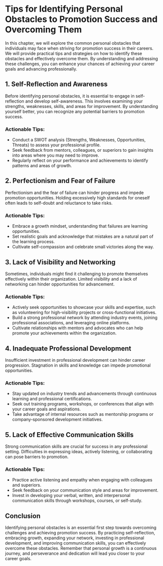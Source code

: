 Tips for Identifying Personal Obstacles to Promotion Success and Overcoming Them
=========================================================================================



In this chapter, we will explore the common personal obstacles that individuals may face when striving for promotion success in their careers. We will provide practical tips and strategies on how to identify these obstacles and effectively overcome them. By understanding and addressing these challenges, you can enhance your chances of achieving your career goals and advancing professionally.

1\. Self-Reflection and Awareness
--------------------------------

Before identifying personal obstacles, it is essential to engage in self-reflection and develop self-awareness. This involves examining your strengths, weaknesses, skills, and areas for improvement. By understanding yourself better, you can recognize any potential barriers to promotion success.

### Actionable Tips:

* Conduct a SWOT analysis (Strengths, Weaknesses, Opportunities, Threats) to assess your professional profile.
* Seek feedback from mentors, colleagues, or superiors to gain insights into areas where you may need to improve.
* Regularly reflect on your performance and achievements to identify patterns and areas of growth.

2\. Perfectionism and Fear of Failure
------------------------------------

Perfectionism and the fear of failure can hinder progress and impede promotion opportunities. Holding excessively high standards for oneself often leads to self-doubt and reluctance to take risks.

### Actionable Tips:

* Embrace a growth mindset, understanding that failures are learning opportunities.
* Set realistic goals and acknowledge that mistakes are a natural part of the learning process.
* Cultivate self-compassion and celebrate small victories along the way.

3\. Lack of Visibility and Networking
------------------------------------

Sometimes, individuals might find it challenging to promote themselves effectively within their organization. Limited visibility and a lack of networking can hinder opportunities for advancement.

### Actionable Tips:

* Actively seek opportunities to showcase your skills and expertise, such as volunteering for high-visibility projects or cross-functional initiatives.
* Build a strong professional network by attending industry events, joining professional associations, and leveraging online platforms.
* Cultivate relationships with mentors and advocates who can help promote your achievements within the organization.

4\. Inadequate Professional Development
--------------------------------------

Insufficient investment in professional development can hinder career progression. Stagnation in skills and knowledge can impede promotional opportunities.

### Actionable Tips:

* Stay updated on industry trends and advancements through continuous learning and professional certifications.
* Seek out training programs, workshops, or conferences that align with your career goals and aspirations.
* Take advantage of internal resources such as mentorship programs or company-sponsored development initiatives.

5\. Lack of Effective Communication Skills
-----------------------------------------

Strong communication skills are crucial for success in any professional setting. Difficulties in expressing ideas, actively listening, or collaborating can pose barriers to promotion.

### Actionable Tips:

* Practice active listening and empathy when engaging with colleagues and superiors.
* Seek feedback on your communication style and areas for improvement.
* Invest in developing your verbal, written, and interpersonal communication skills through workshops, courses, or self-study.

Conclusion
----------

Identifying personal obstacles is an essential first step towards overcoming challenges and achieving promotion success. By practicing self-reflection, embracing growth, expanding your network, investing in professional development, and improving communication skills, you can effectively overcome these obstacles. Remember that personal growth is a continuous journey, and perseverance and dedication will lead you closer to your career goals.
